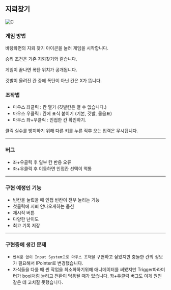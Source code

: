 ## 지뢰찾기

![C](https://github.com/JacksonPepperoni/Chapter-3-3-Assignment/assets/147901167/43d48d63-0fd6-4c30-9941-9c8bd7ea44fc)


### 게임 방법

바탕화면의 지뢰 찾기 아이콘을 눌러 게임을 시작합니다.

승리 조건은 기존 지뢰찾기와 같습니다.

게임이 끝나면 폭탄 위치가 공개됩니다.

깃발이 올려진 칸 중에 폭탄이 아닌 칸은 X가 뜹니다.



### 조작법

- 마우스 좌클릭 : 칸 열기 (깃발칸은 열 수 없습니다.)
- 마우스 우클릭 : 칸에 표식 붙이기 (기본, 깃발, 물음표)
- 마우스 좌+우클릭 : 인접한 칸 확인하기.


클릭 실수를 방지하기 위해 다른 키를 누른 직후 오는 입력은 무시됩니다.

---

### 버그
- 좌+우클릭 후 일부 칸 반응 오류
- 좌+우클릭 후 이동하면 인접칸 선택이 먹통 
---

### 구현 예정인 기능
- 빈칸을 눌렀을 때 인접 빈칸이 전부 눌리는 기능
- 첫클릭에 지뢰 안나오게하는 옵션
- 재시작 버튼
- 다양한 난이도
- 최고 기록 저장

---

### 구현중에 생긴 문제
- `반복문 없이 Input System으로 마우스 조작`을 구현하고 싶었지만 충돌한 칸의 정보가 필요해서 IPointer로 변경됐습니다.
- 자식들을 다룰 때 씬 작업을 최소화하기위해 애니메이터를 써봤지만 Trigger파라미터가 bool처럼 눌리고 전환이 먹통될 때가 있습니다. 좌+우클릭 버그도 이게 원인 같은 데 고치질 못했습니다.

